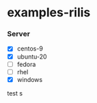 # examples-rilis

### Server

- [x] centos-9
- [x] ubuntu-20
- [ ] fedora
- [ ] rhel
- [x] windows

test s




